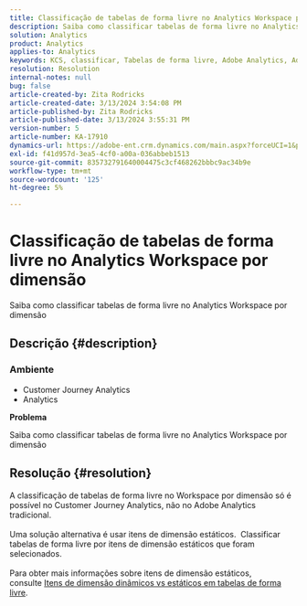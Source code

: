 ```yaml
---
title: Classificação de tabelas de forma livre no Analytics Workspace por dimensão
description: Saiba como classificar tabelas de forma livre no Analytics Workspace por dimensão
solution: Analytics
product: Analytics
applies-to: Analytics
keywords: KCS, classificar, Tabelas de forma livre, Adobe Analytics, Adobe Analytics Workspace, dimensão, Como
resolution: Resolution
internal-notes: null
bug: false
article-created-by: Zita Rodricks
article-created-date: 3/13/2024 3:54:08 PM
article-published-by: Zita Rodricks
article-published-date: 3/13/2024 3:55:31 PM
version-number: 5
article-number: KA-17910
dynamics-url: https://adobe-ent.crm.dynamics.com/main.aspx?forceUCI=1&pagetype=entityrecord&etn=knowledgearticle&id=3bd143e9-51e1-ee11-904d-6045bd0065b6
exl-id: f41d957d-3ea5-4cf0-a00a-036abbeb1513
source-git-commit: 835732791640004475c3cf468262bbbc9ac34b9e
workflow-type: tm+mt
source-wordcount: '125'
ht-degree: 5%

---
```


# Classificação de tabelas de forma livre no Analytics Workspace por dimensão


Saiba como classificar tabelas de forma livre no Analytics Workspace por dimensão

## Descrição {#description}


### <b>Ambiente</b>

- Customer Journey Analytics
- Analytics




<b>Problema</b>

Saiba como classificar tabelas de forma livre no Analytics Workspace por dimensão


## Resolução {#resolution}

A classificação de tabelas de forma livre no Workspace por dimensão só é possível no Customer Journey Analytics, não no Adobe Analytics tradicional.<br> <br>Uma solução alternativa é usar itens de dimensão estáticos.  Classificar tabelas de forma livre por itens de dimensão estáticos que foram selecionados.<br> <br>Para obter mais informações sobre itens de dimensão estáticos, consulte [Itens de dimensão dinâmicos vs estáticos em tabelas de forma livre](https://experienceleague.adobe.com/docs/analytics/analyze/analysis-workspace/visualizations/freeform-table/column-row-settings/manual-vs-dynamic-rows.html?lang=en).
